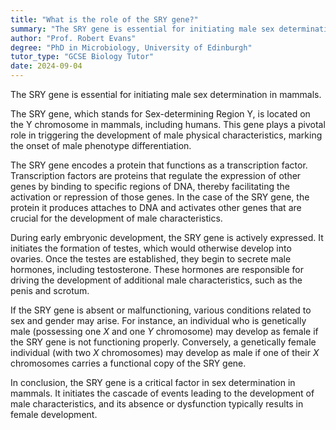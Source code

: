 ```yaml
---
title: "What is the role of the SRY gene?"
summary: "The SRY gene is essential for initiating male sex determination in mammals, triggering the development of male characteristics and reproductive organs."
author: "Prof. Robert Evans"
degree: "PhD in Microbiology, University of Edinburgh"
tutor_type: "GCSE Biology Tutor"
date: 2024-09-04
---
```


The SRY gene is essential for initiating male sex determination in mammals.

The SRY gene, which stands for Sex-determining Region Y, is located on the Y chromosome in mammals, including humans. This gene plays a pivotal role in triggering the development of male physical characteristics, marking the onset of male phenotype differentiation.

The SRY gene encodes a protein that functions as a transcription factor. Transcription factors are proteins that regulate the expression of other genes by binding to specific regions of DNA, thereby facilitating the activation or repression of those genes. In the case of the SRY gene, the protein it produces attaches to DNA and activates other genes that are crucial for the development of male characteristics.

During early embryonic development, the SRY gene is actively expressed. It initiates the formation of testes, which would otherwise develop into ovaries. Once the testes are established, they begin to secrete male hormones, including testosterone. These hormones are responsible for driving the development of additional male characteristics, such as the penis and scrotum.

If the SRY gene is absent or malfunctioning, various conditions related to sex and gender may arise. For instance, an individual who is genetically male (possessing one $X$ and one $Y$ chromosome) may develop as female if the SRY gene is not functioning properly. Conversely, a genetically female individual (with two $X$ chromosomes) may develop as male if one of their $X$ chromosomes carries a functional copy of the SRY gene.

In conclusion, the SRY gene is a critical factor in sex determination in mammals. It initiates the cascade of events leading to the development of male characteristics, and its absence or dysfunction typically results in female development.
    